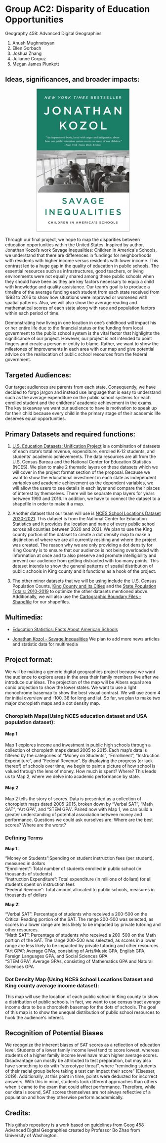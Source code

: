 # Group AC2: Disparity of Education Opportunities

Geography 458: Advanced Digital Geographies

1. Anush Mughnetsyan
2. Ellen Gorbach
3. Joshua Zhang
4. Julianne Corpuz
5. Megan James Plunkett

## Ideas, significances, and broader impacts:

<p align="center">
  <img src="img/book.jpg" width="300">
</p>

Through our final project, we hope to map the disparities between education opportunities within the United States. Inspired by author, Jonathan Kozol’s work Savage Inequalities: Children in America's Schools, we understand that there are differences in fundings for neighborhoods with residents with higher income versus residents with lower income. This contrast led to a huge gap in the quality of education in public schools. The essential resources such as infrastructures, good teachers, or living environments were not equally shared among these public schools when they should have been as they are key factors necessary to equip a child with knowledge and quality assistance. Our team’s goal is to produce a timeline of the average funding each student from each state received from 1993 to 2016 to show how situations were improved or worsened with spatial patterns. Also, we will also show the average reading and mathematical scores of each state along with race and population factors within each period of time.

Demonstrating how living in one location in one’s childhood will impact his or her entire life due to the financial status or the funding from local government to the public school system is the vital factor that highlights the significance of our project. However, our project is not intended to point fingers and create a person or entity to blame. Rather, we want to show the milestones of improvements in each area with our map and give potential advice on the reallocation of public school resources from the federal government.

## Targeted Audiences:

Our target audiences are parents from each state. Consequently, we have decided to forgo jargon and instead use language that is easy to understand such as the average expenditure on the public school systems for each enrolled student and the childrens’ academic achievement in the exams. The key takeaway we want our audience to have is motivation to speak up for their child because every child in the primary stage of their academic life deserves equal opportunities.

## Primary Datasets and required functions:

1. [U.S. Education Datasets: Unification Project](https://www.kaggle.com/datasets/noriuk/us-education-datasets-unification-project) is a combination of datasets of each state’s total revenue, expenditure, enrolled K-12 students, and students’ academic achievements. The data resources are all from the U.S. Census Bureau and the National Center for Education Statistics (NCES). We plan to make 2 thematic layers on these datasets which we will cover in the project format section of the proposal.  Because we want to show the educational investment in each state as independent variables and academic achievement as the dependent variables, we will allow the users to see details in each layer and compare their places of interest by themselves. There will be separate map layers for years between 1993 and 2016. In addition, we have to connect the dataset to a shapefile in order to make it a map.

2. Another dataset that our team will use is [NCES School Locations Dataset 2020-2021](https://nces.ed.gov/programs/edge/geographic/schoollocations). This dataset is from the National Center for Education Statistics and it provides the location and name of every public school across all counties between 2020 and 2021. We plan to use the King county portion of the dataset to create a dot density map to make a distinction of where we are all currently residing and where the project was created. The reason why we are only providing a dot density for King County is to ensure that our audience is not being overloaded with information at once and to also preserve and promote intelligibility and prevent our audience from getting distracted with too many points. This dataset intends to show the general patterns of spatial distribution of public schools in King county and it functions as a hook of the project.

3. The other minor datasets that we will be using include the U.S. Census Population Counts, [King County and its Cities](https://data.kingcounty.gov/Demographics/2010-U-S-Census-Population-Counts-King-County-and-/cavj-x985) and the [State Population Totals: 2010-2019](https://www.census.gov/data/datasets/time-series/demo/popest/2010s-state-total.html) to optimize the other datasets mentioned above. Additionally, we will also use the [Cartographic Boundary Files - Shapefile](https://www.census.gov/geographies/mapping-files/time-series/geo/carto-boundary-file.html) for our shapefiles.

## Multimedia:
* [Education Statistics: Facts About American Schools](https://www.edweek.org/leadership/education-statistics-facts-about-american-schools/2019/01)

* [Jonathan Kozol - Savage Inequalities](https://www.youtube.com/watch?v=f6wCsAXmjdI)
We plan to add more news articles and statistic data for multimedia

## Project format:

We will be making a generic digital geographies project because we want the audience to explore areas in the area their family members live after we introduce our ideas. The projection of the map will be Albers equal area conic projection to show the lower states. We want to use a light monochrome basemap to show the best visual contrast. We will use zoom 4 for initial overview and -100, 38 for long and lat. So far, we plan to make two major choropleth maps and a dot density map.

### Choropleth Maps(Using NCES education dataset and USA population dataset):

#### Map 1 
Map 1 explores income and investment in public high schools through a collection of choropleth maps dated 2005 to 2015. Each map’s data is filtered by the categories of “Money on Students”, “Enrollment”, “Instruction Expenditure”, and “Federal Revenue”. By displaying the progress (or lack thereof) of schools over time, we begin to paint a picture of how school is valued through the lens of money. How much is spent? Where? This leads us to Map 2, where we delve into academic performance by state.

#### Map 2
Map 2 tells the story of scores. Data is presented as a collection of choropleth maps dated 2005-2015, broken down by “Verbal SAT”, “Math SAT”, “Art GPA”, and “STEM GPA”. Paired now with Map 1, we can build a greater understanding of potential association between money and performance. Questions we could ask ourselves are: Where are the best scores? Where are the worst?

### Defining Terms

**Map 1:**
<p> “Money on Students”:Spending on student instruction fees (per student), measured in dollars <br>
“Enrollment”: Total number of students enrolled in public school (in thousands of students)<br>
“Instruction Expenditure”: Total expenditure (in millions of dollars) for all students spent on instruction fees <br>
“Federal Revenue”: Total amount allocated to public schools, measures in thousands of dollars </p>

**Map 2:**
<p> “Verbal SAT”: Percentage of students who received a 200-500 on the Critical Reading portion of the SAT. The range 200-500 was selected, as scores in a lower range are less likely to be impacted by private tutoring and other resources. <br>
“Math SAT”: Percentage of students who received a 200-500 on the Math portion of the SAT. The range 200-500 was selected, as scores in a lower range are less likely to be impacted by private tutoring and other resources. <br>
“Art GPA”: Average GPAs, consisting of Arts/Music GPA, English GPA, Foreign Languages GPA, and Social Sciences GPA <br>
“STEM GPA”: Average GPAs, consisting of Mathematics GPA and Natural Sciences GPA </p>

### Dot Density Map (Using NCES School Locations Dataset and King county average income dataset):

This map will use the location of each public school in King county to show a distribution of public schools. In fact, we want to use census tract average income data to be a choropleth basemap for the dots of schools. The goal of this map is to show the unequal distribution of public school resources to hook the audience's interest.

## Recognition of Potential Biases

We recognize the inherent biases of SAT scores as a reflection of education level. Students of a lower family income level tend to score lowest, whereas students of a higher family income level have much higher average scores. Disadvantage can mostly be attributed to test preparation, but may also have something to do with “stereotype threat”, where “reminding students of their racial group before taking a test can impact their score” (Elsesser, 2019). Additionally, at this point in time, points were deducted for incorrect answers. With this in mind, students took different approaches than others when it came to the exam that could affect performance. Therefore, while our data is sound, SAT scores themselves are not always reflective of a population and how they otherwise perform academically. 

## Credits:

This github repository is a work based on guidelines from Geog 458 Advanced Digital Geographies created by Professor Bo Zhao from University of Washington.

